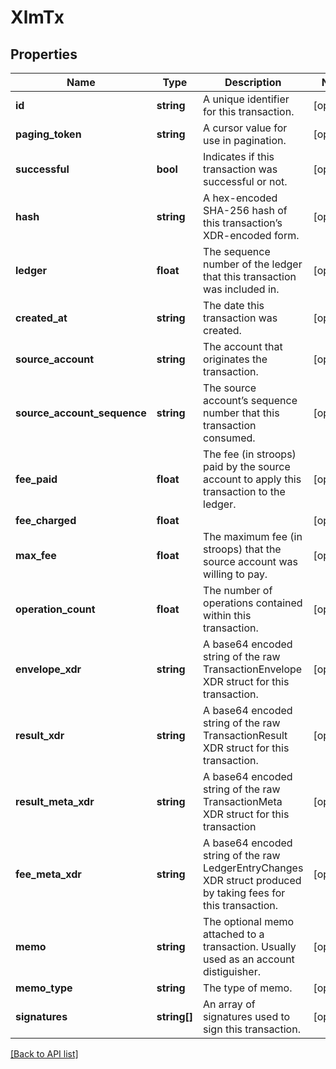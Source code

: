 # XlmTx

## Properties

Name | Type | Description | Notes
------------ | ------------- | ------------- | -------------
**id** | **string** | A unique identifier for this transaction. | [optional]
**paging_token** | **string** | A cursor value for use in pagination. | [optional]
**successful** | **bool** | Indicates if this transaction was successful or not. | [optional]
**hash** | **string** | A hex-encoded SHA-256 hash of this transaction’s XDR-encoded form. | [optional]
**ledger** | **float** | The sequence number of the ledger that this transaction was included in. | [optional]
**created_at** | **string** | The date this transaction was created. | [optional]
**source_account** | **string** | The account that originates the transaction. | [optional]
**source_account_sequence** | **string** | The source account’s sequence number that this transaction consumed. | [optional]
**fee_paid** | **float** | The fee (in stroops) paid by the source account to apply this transaction to the ledger. | [optional]
**fee_charged** | **float** |  | [optional]
**max_fee** | **float** | The maximum fee (in stroops) that the source account was willing to pay. | [optional]
**operation_count** | **float** | The number of operations contained within this transaction. | [optional]
**envelope_xdr** | **string** | A base64 encoded string of the raw TransactionEnvelope XDR struct for this transaction. | [optional]
**result_xdr** | **string** | A base64 encoded string of the raw TransactionResult XDR struct for this transaction. | [optional]
**result_meta_xdr** | **string** | A base64 encoded string of the raw TransactionMeta XDR struct for this transaction | [optional]
**fee_meta_xdr** | **string** | A base64 encoded string of the raw LedgerEntryChanges XDR struct produced by taking fees for this transaction. | [optional]
**memo** | **string** | The optional memo attached to a transaction. Usually used as an account distiguisher. | [optional]
**memo_type** | **string** | The type of memo. | [optional]
**signatures** | **string[]** | An array of signatures used to sign this transaction. | [optional]

[[Back to API list]](../../README.md#api-endpoints)
